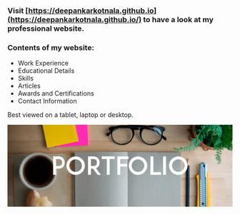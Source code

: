 ### Visit [https://deepankarkotnala.github.io](https://deepankarkotnala.github.io/) to have a look at my professional website.

### Contents of my website:
* Work Experience
* Educational Details
* Skills
* Articles
* Awards and Certifications
* Contact Information

Best viewed on a tablet, laptop or desktop.

<img src="https://raw.githubusercontent.com/deepankarkotnala/deepankarkotnala.github.io/master/images/portfolio.png"  width="900" align="left"/>
